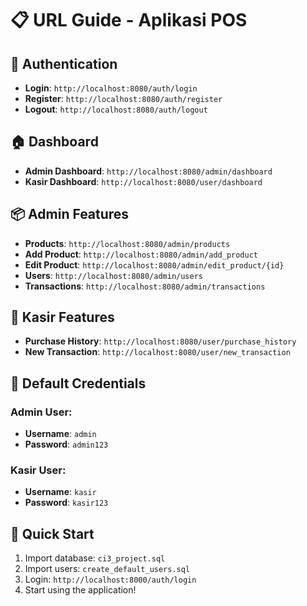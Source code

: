 # 📋 URL Guide - Aplikasi POS

## 🔐 Authentication

- **Login**: `http://localhost:8080/auth/login`
- **Register**: `http://localhost:8080/auth/register`
- **Logout**: `http://localhost:8080/auth/logout`

## 🏠 Dashboard

- **Admin Dashboard**: `http://localhost:8080/admin/dashboard`
- **Kasir Dashboard**: `http://localhost:8080/user/dashboard`

## 📦 Admin Features

- **Products**: `http://localhost:8080/admin/products`
- **Add Product**: `http://localhost:8080/admin/add_product`
- **Edit Product**: `http://localhost:8080/admin/edit_product/{id}`
- **Users**: `http://localhost:8080/admin/users`
- **Transactions**: `http://localhost:8080/admin/transactions`

## 🛒 Kasir Features

- **Purchase History**: `http://localhost:8080/user/purchase_history`
- **New Transaction**: `http://localhost:8080/user/new_transaction`

## 🔧 Default Credentials

### Admin User:

- **Username**: `admin`
- **Password**: `admin123`

### Kasir User:

- **Username**: `kasir`
- **Password**: `kasir123`

## 🚀 Quick Start

1. Import database: `ci3_project.sql`
2. Import users: `create_default_users.sql`
3. Login: `http://localhost:8000/auth/login`
4. Start using the application!
